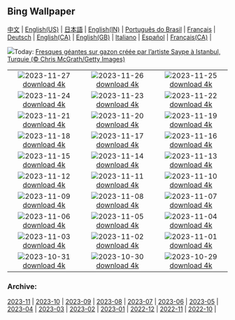 ## Bing Wallpaper
[中文](README.md) |                     [English(US)](en-US.md) |                     [日本語](ja-JP.md) |                     [English(IN)](en-IN.md) |                     [Português do Brasil](pt-BR.md) |                     [Français](fr-FR.md) |                     [Deutsch](de-DE.md) |                     [English(CA)](en-CA.md) |                     [English(GB)](en-GB.md) |                     [Italiano](it-IT.md) |                     [Español](es-ES.md) |                     [Français(CA)](fr-CA.md) |                    

![](https://www.bing.com/th?id=OHR.HumanKindness_FR-FR6399228080_UHD.jpg&w=1000)Today: [Fresques géantes sur gazon créée par l’artiste Saype à Istanbul, Turquie (© Chris McGrath/Getty Images)](https://www.bing.com/th?id=OHR.HumanKindness_FR-FR6399228080_UHD.jpg)

|      |      |      |
| :----: | :----: | :----: |
|![](https://www.bing.com/th?id=OHR.RioNegro_FR-FR6146672717_UHD.jpg&pid=hp&w=384&h=216&rs=1&c=4)2023-11-27 [download 4k](https://www.bing.com/th?id=OHR.RioNegro_FR-FR6146672717_UHD.jpg)|![](https://www.bing.com/th?id=OHR.BradgateFallow_FR-FR5773797819_UHD.jpg&pid=hp&w=384&h=216&rs=1&c=4)2023-11-26 [download 4k](https://www.bing.com/th?id=OHR.BradgateFallow_FR-FR5773797819_UHD.jpg)|![](https://www.bing.com/th?id=OHR.TajoRiver_FR-FR5340325022_UHD.jpg&pid=hp&w=384&h=216&rs=1&c=4)2023-11-25 [download 4k](https://www.bing.com/th?id=OHR.TajoRiver_FR-FR5340325022_UHD.jpg)|
|![](https://www.bing.com/th?id=OHR.HallofMosses_FR-FR8097338401_UHD.jpg&pid=hp&w=384&h=216&rs=1&c=4)2023-11-24 [download 4k](https://www.bing.com/th?id=OHR.HallofMosses_FR-FR8097338401_UHD.jpg)|![](https://www.bing.com/th?id=OHR.FlamingosSaintesMaries_FR-FR7852991785_UHD.jpg&pid=hp&w=384&h=216&rs=1&c=4)2023-11-23 [download 4k](https://www.bing.com/th?id=OHR.FlamingosSaintesMaries_FR-FR7852991785_UHD.jpg)|![](https://www.bing.com/th?id=OHR.SnakeRiverTeton_FR-FR7464068281_UHD.jpg&pid=hp&w=384&h=216&rs=1&c=4)2023-11-22 [download 4k](https://www.bing.com/th?id=OHR.SnakeRiverTeton_FR-FR7464068281_UHD.jpg)|
|![](https://www.bing.com/th?id=OHR.HelloSeal_FR-FR6889028849_UHD.jpg&pid=hp&w=384&h=216&rs=1&c=4)2023-11-21 [download 4k](https://www.bing.com/th?id=OHR.HelloSeal_FR-FR6889028849_UHD.jpg)|![](https://www.bing.com/th?id=OHR.ChapmanAdventure_FR-FR6090877361_UHD.jpg&pid=hp&w=384&h=216&rs=1&c=4)2023-11-20 [download 4k](https://www.bing.com/th?id=OHR.ChapmanAdventure_FR-FR6090877361_UHD.jpg)|![](https://www.bing.com/th?id=OHR.FrozenBog_FR-FR5648130360_UHD.jpg&pid=hp&w=384&h=216&rs=1&c=4)2023-11-19 [download 4k](https://www.bing.com/th?id=OHR.FrozenBog_FR-FR5648130360_UHD.jpg)|
|![](https://www.bing.com/th?id=OHR.MilsePolarBear_FR-FR1430987110_UHD.jpg&pid=hp&w=384&h=216&rs=1&c=4)2023-11-18 [download 4k](https://www.bing.com/th?id=OHR.MilsePolarBear_FR-FR1430987110_UHD.jpg)|![](https://www.bing.com/th?id=OHR.BadRiver_FR-FR0662194139_UHD.jpg&pid=hp&w=384&h=216&rs=1&c=4)2023-11-17 [download 4k](https://www.bing.com/th?id=OHR.BadRiver_FR-FR0662194139_UHD.jpg)|![](https://www.bing.com/th?id=OHR.BeaujolaisVineyard_FR-FR7011057276_UHD.jpg&pid=hp&w=384&h=216&rs=1&c=4)2023-11-16 [download 4k](https://www.bing.com/th?id=OHR.BeaujolaisVineyard_FR-FR7011057276_UHD.jpg)|
|![](https://www.bing.com/th?id=OHR.SarekSweden_FR-FR6714007432_UHD.jpg&pid=hp&w=384&h=216&rs=1&c=4)2023-11-15 [download 4k](https://www.bing.com/th?id=OHR.SarekSweden_FR-FR6714007432_UHD.jpg)|![](https://www.bing.com/th?id=OHR.RussellLupines_FR-FR6503844522_UHD.jpg&pid=hp&w=384&h=216&rs=1&c=4)2023-11-14 [download 4k](https://www.bing.com/th?id=OHR.RussellLupines_FR-FR6503844522_UHD.jpg)|![](https://www.bing.com/th?id=OHR.OliveOrchard_FR-FR6246633206_UHD.jpg&pid=hp&w=384&h=216&rs=1&c=4)2023-11-13 [download 4k](https://www.bing.com/th?id=OHR.OliveOrchard_FR-FR6246633206_UHD.jpg)|
|![](https://www.bing.com/th?id=OHR.DiwaliAyodhya_FR-FR5627036235_UHD.jpg&pid=hp&w=384&h=216&rs=1&c=4)2023-11-12 [download 4k](https://www.bing.com/th?id=OHR.DiwaliAyodhya_FR-FR5627036235_UHD.jpg)|![](https://www.bing.com/th?id=OHR.RemembranceDay_FR-FR5207828538_UHD.jpg&pid=hp&w=384&h=216&rs=1&c=4)2023-11-11 [download 4k](https://www.bing.com/th?id=OHR.RemembranceDay_FR-FR5207828538_UHD.jpg)|![](https://www.bing.com/th?id=OHR.BadlandsSunrise_FR-FR3335076381_UHD.jpg&pid=hp&w=384&h=216&rs=1&c=4)2023-11-10 [download 4k](https://www.bing.com/th?id=OHR.BadlandsSunrise_FR-FR3335076381_UHD.jpg)|
|![](https://www.bing.com/th?id=OHR.NorwayBirch_FR-FR2848858958_UHD.jpg&pid=hp&w=384&h=216&rs=1&c=4)2023-11-09 [download 4k](https://www.bing.com/th?id=OHR.NorwayBirch_FR-FR2848858958_UHD.jpg)|![](https://www.bing.com/th?id=OHR.ManateeMama_FR-FR2612350348_UHD.jpg&pid=hp&w=384&h=216&rs=1&c=4)2023-11-08 [download 4k](https://www.bing.com/th?id=OHR.ManateeMama_FR-FR2612350348_UHD.jpg)|![](https://www.bing.com/th?id=OHR.KirkilaiTower_FR-FR2337434302_UHD.jpg&pid=hp&w=384&h=216&rs=1&c=4)2023-11-07 [download 4k](https://www.bing.com/th?id=OHR.KirkilaiTower_FR-FR2337434302_UHD.jpg)|
|![](https://www.bing.com/th?id=OHR.LagoPehoe_FR-FR2057744557_UHD.jpg&pid=hp&w=384&h=216&rs=1&c=4)2023-11-06 [download 4k](https://www.bing.com/th?id=OHR.LagoPehoe_FR-FR2057744557_UHD.jpg)|![](https://www.bing.com/th?id=OHR.SilencioSpain_FR-FR1881358209_UHD.jpg&pid=hp&w=384&h=216&rs=1&c=4)2023-11-05 [download 4k](https://www.bing.com/th?id=OHR.SilencioSpain_FR-FR1881358209_UHD.jpg)|![](https://www.bing.com/th?id=OHR.BisonSnow_FR-FR2161630448_UHD.jpg&pid=hp&w=384&h=216&rs=1&c=4)2023-11-04 [download 4k](https://www.bing.com/th?id=OHR.BisonSnow_FR-FR2161630448_UHD.jpg)|
|![](https://www.bing.com/th?id=OHR.SeaNettles_FR-FR1930530025_UHD.jpg&pid=hp&w=384&h=216&rs=1&c=4)2023-11-03 [download 4k](https://www.bing.com/th?id=OHR.SeaNettles_FR-FR1930530025_UHD.jpg)|![](https://www.bing.com/th?id=OHR.DeathValleySalt_FR-FR9000237467_UHD.jpg&pid=hp&w=384&h=216&rs=1&c=4)2023-11-02 [download 4k](https://www.bing.com/th?id=OHR.DeathValleySalt_FR-FR9000237467_UHD.jpg)|![](https://www.bing.com/th?id=OHR.HautBarr_FR-FR8742870130_UHD.jpg&pid=hp&w=384&h=216&rs=1&c=4)2023-11-01 [download 4k](https://www.bing.com/th?id=OHR.HautBarr_FR-FR8742870130_UHD.jpg)|
|![](https://www.bing.com/th?id=OHR.HalloweenPorchAI_FR-FR8550408492_UHD.jpg&pid=hp&w=384&h=216&rs=1&c=4)2023-10-31 [download 4k](https://www.bing.com/th?id=OHR.HalloweenPorchAI_FR-FR8550408492_UHD.jpg)|![](https://www.bing.com/th?id=OHR.AutumnRaven_FR-FR8284652857_UHD.jpg&pid=hp&w=384&h=216&rs=1&c=4)2023-10-30 [download 4k](https://www.bing.com/th?id=OHR.AutumnRaven_FR-FR8284652857_UHD.jpg)|![](https://www.bing.com/th?id=OHR.TransatJacquesVabre_FR-FR7973577360_UHD.jpg&pid=hp&w=384&h=216&rs=1&c=4)2023-10-29 [download 4k](https://www.bing.com/th?id=OHR.TransatJacquesVabre_FR-FR7973577360_UHD.jpg)|


### Archive:
[2023-11](archive/fr-FR/202311/README.md) | [2023-10](archive/fr-FR/202310/README.md) | [2023-09](archive/fr-FR/202309/README.md) | [2023-08](archive/fr-FR/202308/README.md) | [2023-07](archive/fr-FR/202307/README.md) | [2023-06](archive/fr-FR/202306/README.md) | [2023-05](archive/fr-FR/202305/README.md) | [2023-04](archive/fr-FR/202304/README.md) | [2023-03](archive/fr-FR/202303/README.md) | [2023-02](archive/fr-FR/202302/README.md) | [2023-01](archive/fr-FR/202301/README.md) | [2022-12](archive/fr-FR/202212/README.md) | [2022-11](archive/fr-FR/202211/README.md) | [2022-10](archive/fr-FR/202210/README.md) | 